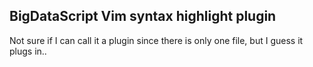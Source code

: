 ## BigDataScript Vim syntax highlight plugin

Not sure if I can call it a plugin since there is only one file, but I guess it plugs in..


